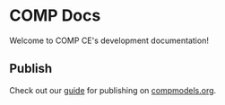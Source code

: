 # COMP Docs

Welcome to COMP CE's development documentation!

## Publish

Check out our [guide](/publish/guide/) for publishing on [compmodels.org](https://www.compmodels.org).
